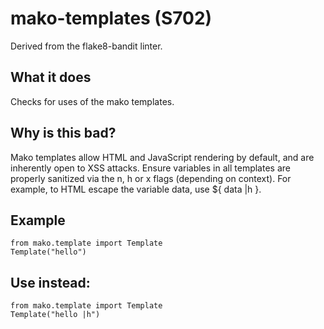 # mako-templates (S702)
Derived from the flake8-bandit linter.
## What it does
Checks for uses of the mako templates.
## Why is this bad?
Mako templates allow HTML and JavaScript rendering by default, and are
inherently open to XSS attacks. Ensure variables in all templates are
properly sanitized via the n, h or x flags (depending on context).
For example, to HTML escape the variable data, use ${ data |h }.
## Example
```
from mako.template import Template
Template("hello")
```
## Use instead:
```
from mako.template import Template
Template("hello |h")
```